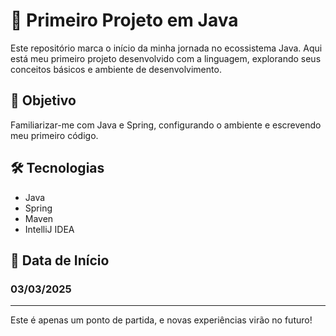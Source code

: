 # 🚀 Primeiro Projeto em Java

Este repositório marca o início da minha jornada no ecossistema Java. Aqui está meu primeiro projeto desenvolvido com a linguagem, explorando seus conceitos básicos e ambiente de desenvolvimento.

## 📌 Objetivo
Familiarizar-me com Java e Spring, configurando o ambiente e escrevendo meu primeiro código.

## 🛠️ Tecnologias
- Java
- Spring
- Maven
- IntelliJ IDEA

## 📅 Data de Início
### 03/03/2025

---
Este é apenas um ponto de partida, e novas experiências virão no futuro!
